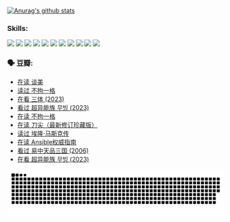 
[![Anurag's github stats](https://github-readme-stats.vercel.app/api?username=w940853815)](https://github.com/anuraghazra/github-readme-stats)

### Skills:

<code><img height="32" src="https://cdn.jsdelivr.net/npm/simple-icons@v5/icons/python.svg"></code>
<code><img height="32" src="https://cdn.jsdelivr.net/npm/simple-icons@v5/icons/javascript.svg"></code>
<code><img height="32" src="https://cdn.jsdelivr.net/npm/simple-icons@v5/icons/django.svg"></code>
<code><img height="32" src="https://cdn.jsdelivr.net/npm/simple-icons@v5/icons/flask.svg"></code>
<code><img height="32" src="https://cdn.jsdelivr.net/npm/simple-icons@v5/icons/vuetify.svg"></code>
<code><img height="32" src="https://cdn.jsdelivr.net/npm/simple-icons@v5/icons/git.svg"></code>
<code><img height="32" src="https://cdn.jsdelivr.net/npm/simple-icons@v5/icons/docker.svg"></code>
<code><img height="32" src="https://cdn.jsdelivr.net/npm/simple-icons@v5/icons/postgresql.svg"></code>
<code><img height="32" src="https://cdn.jsdelivr.net/npm/simple-icons@v5/icons/elasticsearch.svg"></code>
<code><img height="32" src="https://cdn.jsdelivr.net/npm/simple-icons@v5/icons/macos.svg"></code>
<code><img height="32" src="https://cdn.jsdelivr.net/npm/simple-icons@v5/icons/linux.svg"></code>

### 🗣 豆瓣:

<!-- DOUBAN-ACTIVITIES:START -->
- [在读 谈美](https://www.douban.com/people/136069238/status/4560861771/?_i=11736131)
- [读过 不拘一格](https://www.douban.com/people/136069238/status/4560861445/?_i=11736131)
- [在看 三体‎ (2023)](https://www.douban.com/people/136069238/status/4558185093/?_i=11736131)
- [看过 超异能族 무빙‎ (2023)](https://www.douban.com/people/136069238/status/4556824186/?_i=11736131)
- [在读 不拘一格](https://www.douban.com/people/136069238/status/4541712161/?_i=11736131)
- [在读 刀尖（最新修订珍藏版）](https://www.douban.com/people/136069238/status/4541711339/?_i=11736131)
- [读过 埃隆·马斯克传](https://www.douban.com/people/136069238/status/4541710351/?_i=11736131)
- [在读 Ansible权威指南](https://www.douban.com/people/136069238/status/4539151450/?_i=11736131)
- [看过 易中天品三国‎ (2006)](https://www.douban.com/people/136069238/status/4529910812/?_i=11736131)
- [在看 超异能族 무빙‎ (2023)](https://www.douban.com/people/136069238/status/4527291077/?_i=11736131)
<!-- DOUBAN-ACTIVITIES:END -->


![Snake animation](https://raw.githubusercontent.com/w940853815/w940853815/output/github-contribution-grid-snake.svg)

<!--
**w940853815/w940853815** is a ✨ _special_ ✨ repository because its `README.md` (this file) appears on your GitHub profile.

Here are some ideas to get you started:

- 🔭 I’m currently working on ...
- 🌱 I’m currently learning ...
- 👯 I’m looking to collaborate on ...
- 🤔 I’m looking for help with ...
- 💬 Ask me about ...
- 📫 How to reach me: ...
- 😄 Pronouns: ...
- ⚡ Fun fact: ...
-->
